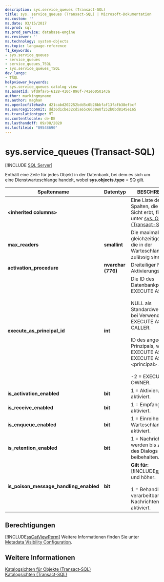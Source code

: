 ```yaml
---
description: sys.service_queues (Transact-SQL)
title: sys. service_queues (Transact-SQL) | Microsoft-Dokumentation
ms.custom: ''
ms.date: 03/15/2017
ms.prod: sql
ms.prod_service: database-engine
ms.reviewer: ''
ms.technology: system-objects
ms.topic: language-reference
f1_keywords:
- sys.service_queues
- service_queues
- service_queues_TSQL
- sys.service_queues_TSQL
dev_langs:
- TSQL
helpviewer_keywords:
- sys.service_queues catalog view
ms.assetid: 9fd9fa76-6128-410c-896f-741e6050143a
author: markingmyname
ms.author: maghan
ms.openlocfilehash: d21cabd202252bdd5c0b28bbfaf13fafb38efbcf
ms.sourcegitcommit: dd36d1cbe32cd5a65c6638e8f252b0bd8145e165
ms.translationtype: MT
ms.contentlocale: de-DE
ms.lasthandoff: 09/08/2020
ms.locfileid: "89548690"
---
```

# <a name="sysservice_queues-transact-sql"></a>sys.service_queues (Transact-SQL)
[!INCLUDE [SQL Server](../../includes/applies-to-version/sqlserver.md)]

  Enthält eine Zeile für jedes Objekt in der Datenbank, bei dem es sich um eine Dienstwarteschlange handelt, wobei **sys.objects.type** = SQ gilt.  
  
|Spaltenname|Datentyp|BESCHREIBUNG|  
|-----------------|---------------|-----------------|  
|**\<inherited columns>**||Eine Liste der Spalten, die diese Sicht erbt, finden Sie unter [sys. Objects &#40;Transact-SQL-&#41;](../../relational-databases/system-catalog-views/sys-objects-transact-sql.md).|  
|**max_readers**|**smallint**|Die maximale Anzahl gleichzeitiger Leser, die in der Warteschlange zulässig sind.|  
|**activation_procedure**|**nvarchar (776)**|Dreiteiliger Name der Aktivierungsprozedur.|  
|**execute_as_principal_id**|**int**|Die ID des Datenbankprinzipals EXECUTE AS.<br /><br /> NULL als Standardwert oder bei Verwendung von EXECUTE AS CALLER.<br /><br /> ID des angegebenen Prinzipals, wenn EXECUTE AS Self EXECUTE AS \<principal> .<br /><br /> -2 = EXECUTE AS OWNER.|  
|**is_activation_enabled**|**bit**|1 = Aktivierung ist aktiviert.|  
|**is_receive_enabled**|**bit**|1 = Empfangen ist aktiviert.|  
|**is_enqueue_enabled**|**bit**|1 = Einreihen in Warteschlange ist aktiviert.|  
|**is_retention_enabled**|**bit**|1 = Nachrichten werden bis zum Ende des Dialogs beibehalten.|  
|**is_poison_message_handling_enabled**|**bit**|**Gilt für**:  [!INCLUDE[ssSQL11](../../includes/sssql11-md.md)] und höher.<br /><br /> 1 = Behandlung nicht verarbeitbarer Nachrichten ist aktiviert.|  
  
## <a name="permissions"></a>Berechtigungen  
 [!INCLUDE[ssCatViewPerm](../../includes/sscatviewperm-md.md)] Weitere Informationen finden Sie unter [Metadata Visibility Configuration](../../relational-databases/security/metadata-visibility-configuration.md).  
  
## <a name="see-also"></a>Weitere Informationen  
 [Katalogsichten für Objekte &#40;Transact-SQL&#41;](../../relational-databases/system-catalog-views/object-catalog-views-transact-sql.md)   
 [Katalogsichten &#40;Transact-SQL&#41;](../../relational-databases/system-catalog-views/catalog-views-transact-sql.md)  
  
  
